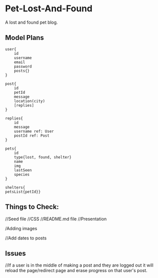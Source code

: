 # Pet-Lost-And-Found
A lost and found pet blog.

## Model Plans

	user{ 
        id
        username
        email
        password
        posts{}
    }

	post{
        id
        petId
        message
        location(city) 
        [replies]
    }

    replies{
        id
        message
        username ref: User
        postId ref: Post
    }

    pets{
        id
        type{lost, found, shelter}
        name
        img
        lastSeen
        species
    }

    shelters{
    petsList{petId}}



## Things to Check:

//Seed file
//CSS
//README.md file
//Presentation

/Adding images


//Add dates to posts

## Issues
//If a user is in the middle of making a post and they are logged out it will reload the page/redirect page and erase progress on that user's post.